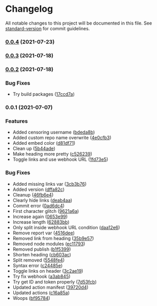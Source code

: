 # Changelog

All notable changes to this project will be documented in this file. See [standard-version](https://github.com/conventional-changelog/standard-version) for commit guidelines.

### [0.0.4](https://github.com/johnnyhuy/actions-discord-git-webhook/compare/v0.0.3...v0.0.4) (2021-07-23)

### [0.0.3](https://github.com/johnnyhuy/actions-discord-git-webhook/compare/v0.0.2...v0.0.3) (2021-07-18)

### [0.0.2](https://github.com/johnnyhuy/actions-discord-git-webhook/compare/v0.0.1...v0.0.2) (2021-07-18)


### Bug Fixes

* Try build packages ([17ccd7a](https://github.com/johnnyhuy/actions-discord-git-webhook/commit/17ccd7abb420e359a8e33edf99dfff3e013efefd))

### 0.0.1 (2021-07-07)


### Features

* Added censoring username ([bdeda8b](https://github.com/johnnyhuy/actions-discord-git-webhook/commit/bdeda8b42ace7abf4ef54818e4def3a74f1db696))
* Added custom repo name overwrite ([4e0cfb3](https://github.com/johnnyhuy/actions-discord-git-webhook/commit/4e0cfb339fb859d37f7abdd74d613e3b88c68165))
* Added embed color ([d81df71](https://github.com/johnnyhuy/actions-discord-git-webhook/commit/d81df711bc2b0995849ccd9daf8c5ec28df808da))
* Clean up ([5b44ade](https://github.com/johnnyhuy/actions-discord-git-webhook/commit/5b44adeb1e45a06992c6d00c0eb6a8e7c4f5646f))
* Make heading more pretty ([c526239](https://github.com/johnnyhuy/actions-discord-git-webhook/commit/c526239368fa3df349719055868cffb2fdcd754f))
* Toggle links and use webhook URL ([1fd73e5](https://github.com/johnnyhuy/actions-discord-git-webhook/commit/1fd73e5668b9abf9b85d1dc6a65baf57a1a5f88e))


### Bug Fixes

* Added missing links var ([3cb3b76](https://github.com/johnnyhuy/actions-discord-git-webhook/commit/3cb3b76753c7132ce1eae24ff03ad834a0045e4d))
* Added version ([dffa82c](https://github.com/johnnyhuy/actions-discord-git-webhook/commit/dffa82c7a45743e17c605e76c7ede8564ee7ab2e))
* Cleanup ([46fb6e4](https://github.com/johnnyhuy/actions-discord-git-webhook/commit/46fb6e4de2285de61b38bb0206f327192f62f31c))
* Clearly hide links ([deab4aa](https://github.com/johnnyhuy/actions-discord-git-webhook/commit/deab4aa3f31e8024ecb64984c12fc6b10e25337b))
* Commit error ([0ad6dc4](https://github.com/johnnyhuy/actions-discord-git-webhook/commit/0ad6dc44b47e63b9bf2de4aa61655c8eb78568ad))
* First character glitch ([9621a6a](https://github.com/johnnyhuy/actions-discord-git-webhook/commit/9621a6afff583b710afb8a9b394a910c03f83c14))
* Increase again ([0653e99](https://github.com/johnnyhuy/actions-discord-git-webhook/commit/0653e990ec8ad91239dc23527b6b55ff2b06e620))
* Increase length ([62883bb](https://github.com/johnnyhuy/actions-discord-git-webhook/commit/62883bb53ec8b85e49b7701a1c79cac3e4ba24cd))
* Only split inside webhook URL condition ([daa12e6](https://github.com/johnnyhuy/actions-discord-git-webhook/commit/daa12e6a72b4413b6e839cb0527082254eae3f85))
* Remove report var ([4516dee](https://github.com/johnnyhuy/actions-discord-git-webhook/commit/4516deeefdf6847a11f226ea98e1bea0b5500578))
* Removed link from heading ([35b9e57](https://github.com/johnnyhuy/actions-discord-git-webhook/commit/35b9e57f2cd125d703a11d35044a8d9fa9c14ae5))
* Removed node modules ([ec11793](https://github.com/johnnyhuy/actions-discord-git-webhook/commit/ec11793d267d3a9b441bfce7bdb1cd9abbfb491a))
* Removed publish ([b1f5399](https://github.com/johnnyhuy/actions-discord-git-webhook/commit/b1f53995a9e407d87222ffe2a4ca0628cac5e026))
* Shorten heading ([cb603ac](https://github.com/johnnyhuy/actions-discord-git-webhook/commit/cb603acb95da3e5fb861e40af9cda61bc1e5ab0d))
* Split removed ([5548fe4](https://github.com/johnnyhuy/actions-discord-git-webhook/commit/5548fe4f3be1d28433da9fd0e3f73e7fcdc8de7a))
* Syntax error ([c24485e](https://github.com/johnnyhuy/actions-discord-git-webhook/commit/c24485e62fb602ac668507f32dc006395a1e24f6))
* Toggle links on header ([3c2ae19](https://github.com/johnnyhuy/actions-discord-git-webhook/commit/3c2ae1909370d1ace4bc4fde9e78c2c6475f445a))
* Try fix webhook ([a3ab845](https://github.com/johnnyhuy/actions-discord-git-webhook/commit/a3ab845bf840aef1f9a1ef2d1b6cbda5a890b348))
* Try get ID and token properly ([7d53fcb](https://github.com/johnnyhuy/actions-discord-git-webhook/commit/7d53fcb677a6d2753240db17fd01730de01e6217))
* Updated action manifest ([39720d4](https://github.com/johnnyhuy/actions-discord-git-webhook/commit/39720d47fb2f127873228cc975f02d6ca27c712d))
* Updated actions ([c16a85a](https://github.com/johnnyhuy/actions-discord-git-webhook/commit/c16a85a16ddbb98eb7602c8043012833efe410b8))
* Woops ([bf95784](https://github.com/johnnyhuy/actions-discord-git-webhook/commit/bf95784f9fe287f1f3a2ff7c6e8fef41457fbad6))
